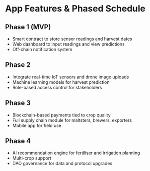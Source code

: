 # App Features & Phased Schedule

## Phase 1 (MVP)

- Smart contract to store sensor readings and harvest dates
- Web dashboard to input readings and view predictions
- Off-chain notification system

## Phase 2

- Integrate real-time IoT sensors and drone image uploads
- Machine learning models for harvest prediction
- Role-based access control for stakeholders

## Phase 3

- Blockchain-based payments tied to crop quality
- Full supply chain module for maltsters, brewers, exporters
- Mobile app for field use

## Phase 4

- AI recommendation engine for fertiliser and irrigation planning
- Multi-crop support
- DAO governance for data and protocol upgrades
